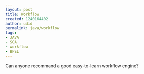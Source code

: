 ```yaml
---
layout: post
title: Workflow
created: 1240164402
author: udid
permalink: java/workflow
tags:
- JAVA
- SOA
- workflow
- BPEL
---
```

<p>Can anyone recommand a good easy-to-learn workflow engine?</p>

